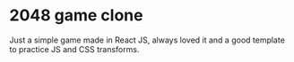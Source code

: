 # 2048 game clone

Just a simple game made in React JS, always loved it and a good template to practice JS and CSS transforms.

